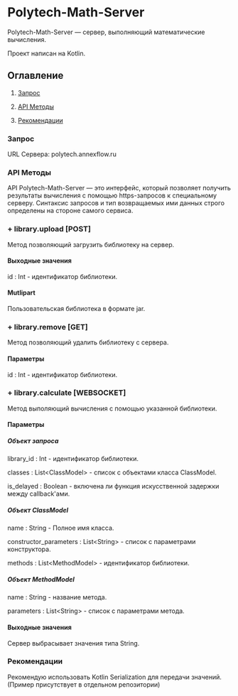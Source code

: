 # Polytech-Math-Server

Polytech-Math-Server — сервер, выполняющий математические вычисления.

Проект написан на Kotlin.

## Оглавление

1. [Запрос](#Запрос)

2. [API Методы](#API-Методы)

3. [Рекомендации](#Рекомендации)


### Запрос

URL Сервера: polytech.annexflow.ru

### API Методы

API Polytech-Math-Server — это интерфейс, который позволяет получить результаты вычисления с помощью https-запросов к
специальному серверу. Синтаксис запросов и тип возвращаемых ими данных строго определены на
стороне самого сервиса.

### + __library.upload__ [POST]

Метод позволяющий загрузить библиотеку на сервер.

#### Выходные значения

id : Int - идентификатор библиотеки.

#### Mutlipart

Пользовательская библиотека в формате jar.

### + __library.remove__ [GET]

Метод позволяющий удалить библиотеку с сервера.

#### Параметры

id : Int - идентификатор библиотеки.

### + __library.calculate__ [WEBSOCKET]

Метод выполяющий вычисления с помощью указанной библиотеки.

#### Параметры

##### Объект запроса

library_id : Int - идентификатор библиотеки.

classes : List\<ClassModel> - список с объектами класса ClassModel.

is_delayed : Boolean - включена ли функция искусственной задержки между callback'ами.

##### Объект ClassModel

name : String - Полное имя класса.

constructor_parameters : List\<String> - список с параметрами конструктора.

methods : List\<MethodModel> - идентификатор библиотеки.

##### Объект MethodModel

name : String - название метода.

parameters : List\<String> - список с параметрами метода.
  
#### Выходные значения

Сервер выбрасывает значения типа String.
  
### Рекомендации

Рекомендую использовать Kotlin Serialization для передачи значений. (Пример присутствует в отдельном репозитории)
